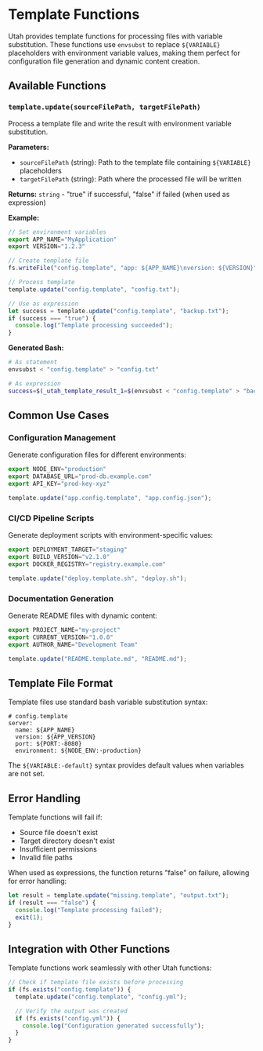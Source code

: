 # Template Functions

Utah provides template functions for processing files with variable substitution. These functions use `envsubst` to replace `${VARIABLE}` placeholders with environment variable values, making them perfect for configuration file generation and dynamic content creation.

## Available Functions

### `template.update(sourceFilePath, targetFilePath)`

Process a template file and write the result with environment variable substitution.

**Parameters:**

- `sourceFilePath` (string): Path to the template file containing `${VARIABLE}` placeholders
- `targetFilePath` (string): Path where the processed file will be written

**Returns:** `string` - "true" if successful, "false" if failed (when used as expression)

**Example:**

```typescript
// Set environment variables
export APP_NAME="MyApplication"
export VERSION="1.2.3"

// Create template file
fs.writeFile("config.template", "app: ${APP_NAME}\nversion: ${VERSION}");

// Process template
template.update("config.template", "config.txt");

// Use as expression
let success = template.update("config.template", "backup.txt");
if (success === "true") {
  console.log("Template processing succeeded");
}
```

**Generated Bash:**

```bash
# As statement
envsubst < "config.template" > "config.txt"

# As expression
success=$(_utah_template_result_1=$(envsubst < "config.template" > "backup.txt" && echo "true" || echo "false"); echo ${_utah_template_result_1})
```

## Common Use Cases

### Configuration Management

Generate configuration files for different environments:

```typescript
export NODE_ENV="production"
export DATABASE_URL="prod-db.example.com"
export API_KEY="prod-key-xyz"

template.update("app.config.template", "app.config.json");
```

### CI/CD Pipeline Scripts

Generate deployment scripts with environment-specific values:

```typescript
export DEPLOYMENT_TARGET="staging"
export BUILD_VERSION="v2.1.0"
export DOCKER_REGISTRY="registry.example.com"

template.update("deploy.template.sh", "deploy.sh");
```

### Documentation Generation

Generate README files with dynamic content:

```typescript
export PROJECT_NAME="my-project"
export CURRENT_VERSION="1.0.0"
export AUTHOR_NAME="Development Team"

template.update("README.template.md", "README.md");
```

## Template File Format

Template files use standard bash variable substitution syntax:

```text
# config.template
server:
  name: ${APP_NAME}
  version: ${APP_VERSION}
  port: ${PORT:-8080}
  environment: ${NODE_ENV:-production}
```

The `${VARIABLE:-default}` syntax provides default values when variables are not set.

## Error Handling

Template functions will fail if:

- Source file doesn't exist
- Target directory doesn't exist
- Insufficient permissions
- Invalid file paths

When used as expressions, the function returns "false" on failure, allowing for error handling:

```typescript
let result = template.update("missing.template", "output.txt");
if (result === "false") {
  console.log("Template processing failed");
  exit(1);
}
```

## Integration with Other Functions

Template functions work seamlessly with other Utah functions:

```typescript
// Check if template file exists before processing
if (fs.exists("config.template")) {
  template.update("config.template", "config.yml");

  // Verify the output was created
  if (fs.exists("config.yml")) {
    console.log("Configuration generated successfully");
  }
}
```
